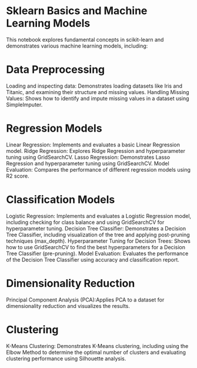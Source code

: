 # Sklearn Basics and Machine Learning Models
This notebook explores fundamental concepts in scikit-learn and demonstrates various machine learning models, including:

# Data Preprocessing

Loading and inspecting data: 
Demonstrates loading datasets like Iris and Titanic, and examining their structure and missing values.
Handling Missing Values: 
Shows how to identify and impute missing values in a dataset using SimpleImputer.
# Regression Models
Linear Regression: Implements and evaluates a basic Linear Regression model.
Ridge Regression: Explores Ridge Regression and hyperparameter tuning using GridSearchCV.
Lasso Regression: Demonstrates Lasso Regression and hyperparameter tuning using GridSearchCV.
Model Evaluation: Compares the performance of different regression models using R2 score.
# Classification Models
Logistic Regression: Implements and evaluates a Logistic Regression model, including checking for class balance and using GridSearchCV for hyperparameter tuning.
Decision Tree Classifier: Demonstrates a Decision Tree Classifier, including visualization of the tree and applying post-pruning techniques (max_depth).
Hyperparameter Tuning for Decision Trees: Shows how to use GridSearchCV to find the best hyperparameters for a Decision Tree Classifier (pre-pruning).
Model Evaluation: Evaluates the performance of the Decision Tree Classifier using accuracy and classification report.
# Dimensionality Reduction
Principal Component Analysis (PCA):Applies PCA to a dataset for dimensionality reduction and visualizes the results.
# Clustering
K-Means Clustering: Demonstrates K-Means clustering, including using the Elbow Method to determine the optimal number of clusters and evaluating clustering performance using Silhouette analysis.
